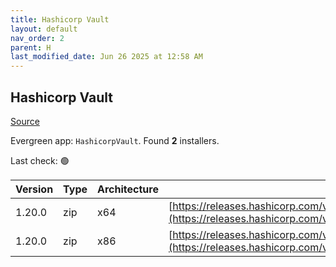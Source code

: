 ```yaml
---
title: Hashicorp Vault
layout: default
nav_order: 2
parent: H
last_modified_date: Jun 26 2025 at 12:58 AM
---
```


## Hashicorp Vault

[Source](https://www.vaultproject.io/)

Evergreen app: `HashicorpVault`. Found **2** installers.

Last check: 🟢

| Version | Type | Architecture | URI                                                                                                                                                      |
| ------- | ---- | ------------ | -------------------------------------------------------------------------------------------------------------------------------------------------------- |
| 1.20.0  | zip  | x64          | [https://releases.hashicorp.com/vault/1.20.0/vault_1.20.0_windows_amd64.zip](https://releases.hashicorp.com/vault/1.20.0/vault_1.20.0_windows_amd64.zip) |
| 1.20.0  | zip  | x86          | [https://releases.hashicorp.com/vault/1.20.0/vault_1.20.0_windows_386.zip](https://releases.hashicorp.com/vault/1.20.0/vault_1.20.0_windows_386.zip)     |
